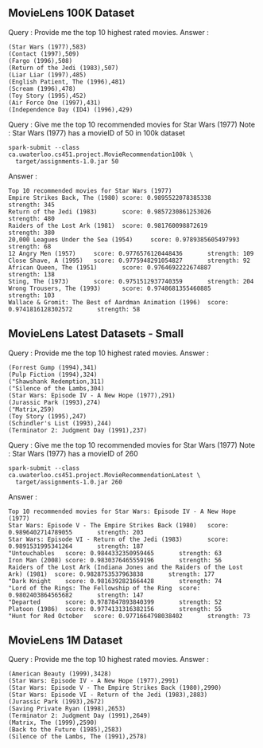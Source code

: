 ## MovieLens 100K Dataset

Query : Provide me the top 10 highest rated movies.
Answer :
```
(Star Wars (1977),583)
(Contact (1997),509)
(Fargo (1996),508)
(Return of the Jedi (1983),507)
(Liar Liar (1997),485)
(English Patient, The (1996),481)
(Scream (1996),478)
(Toy Story (1995),452)
(Air Force One (1997),431)
(Independence Day (ID4) (1996),429)
```

Query : Give me the top 10 recommended movies for Star Wars (1977)
Note : Star Wars (1977) has a movieID of 50 in 100k dataset
```
spark-submit --class ca.uwaterloo.cs451.project.MovieRecommendation100k \
  target/assignments-1.0.jar 50
```

Answer : 
```
Top 10 recommended movies for Star Wars (1977)
Empire Strikes Back, The (1980) score: 0.9895522078385338       strength: 345
Return of the Jedi (1983)       score: 0.9857230861253026       strength: 480
Raiders of the Lost Ark (1981)  score: 0.981760098872619        strength: 380
20,000 Leagues Under the Sea (1954)     score: 0.9789385605497993       strength: 68
12 Angry Men (1957)     score: 0.9776576120448436       strength: 109
Close Shave, A (1995)   score: 0.9775948291054827       strength: 92
African Queen, The (1951)       score: 0.9764692222674887       strength: 138
Sting, The (1973)       score: 0.9751512937740359       strength: 204
Wrong Trousers, The (1993)      score: 0.9748681355460885       strength: 103
Wallace & Gromit: The Best of Aardman Animation (1996)  score: 0.9741816128302572       strength: 58
```

## MovieLens Latest Datasets - Small

Query : Provide me the top 10 highest rated movies.
Answer :
```
(Forrest Gump (1994),341)
(Pulp Fiction (1994),324)
("Shawshank Redemption,311)
("Silence of the Lambs,304)
(Star Wars: Episode IV - A New Hope (1977),291)
(Jurassic Park (1993),274)
("Matrix,259)
(Toy Story (1995),247)
(Schindler's List (1993),244)
(Terminator 2: Judgment Day (1991),237)
```

Query : Give me the top 10 recommended movies for Star Wars (1977)
Note : Star Wars (1977) has a movieID of 260
```
spark-submit --class ca.uwaterloo.cs451.project.MovieRecommendationLatest \
  target/assignments-1.0.jar 260
```

Answer :
```
Top 10 recommended movies for Star Wars: Episode IV - A New Hope (1977)
Star Wars: Episode V - The Empire Strikes Back (1980)   score: 0.9896402714789055       strength: 203
Star Wars: Episode VI - Return of the Jedi (1983)       score: 0.9891531995341264       strength: 187
"Untouchables   score: 0.9844332350959465       strength: 63
Iron Man (2008) score: 0.9830376465559196       strength: 56
Raiders of the Lost Ark (Indiana Jones and the Raiders of the Lost Ark) (1981)  score: 0.9828753537963838       strength: 177
"Dark Knight    score: 0.9816392821664428       strength: 74
"Lord of the Rings: The Fellowship of the Ring  score: 0.9802403864565682       strength: 147
"Departed       score: 0.9787847893840399       strength: 52
Platoon (1986)  score: 0.9774131316382156       strength: 55
"Hunt for Red October   score: 0.9771664798038402       strength: 73
```

## MovieLens 1M Dataset

Query : Provide me the top 10 highest rated movies.
Answer :
```
(American Beauty (1999),3428)
(Star Wars: Episode IV - A New Hope (1977),2991)
(Star Wars: Episode V - The Empire Strikes Back (1980),2990)
(Star Wars: Episode VI - Return of the Jedi (1983),2883)
(Jurassic Park (1993),2672)
(Saving Private Ryan (1998),2653)
(Terminator 2: Judgment Day (1991),2649)
(Matrix, The (1999),2590)
(Back to the Future (1985),2583)
(Silence of the Lambs, The (1991),2578)
```

  
  
